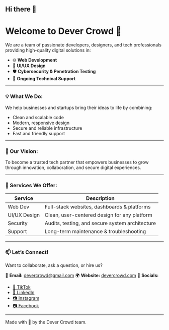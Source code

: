 ## Hi there 👋

# Welcome to Dever Crowd 👋

We are a team of passionate developers, designers, and tech professionals providing high-quality digital solutions in:

- 🌐 **Web Development**
- 🎨 **UI/UX Design**
- 🛡️ **Cybersecurity & Penetration Testing**
- 🤝 **Ongoing Technical Support**

---

### 💡 What We Do:
We help businesses and startups bring their ideas to life by combining:
- Clean and scalable code
- Modern, responsive design
- Secure and reliable infrastructure
- Fast and friendly support

---

### 🚀 Our Vision:
To become a trusted tech partner that empowers businesses to grow through innovation, collaboration, and secure digital experiences.

---

### 🔧 Services We Offer:
| Service        | Description                                     |
|----------------|-------------------------------------------------|
| Web Dev        | Full-stack websites, dashboards & platforms     |
| UI/UX Design   | Clean, user-centered design for any platform    |
| Security       | Audits, testing, and secure system architecture |
| Support        | Long-term maintenance & troubleshooting         |

---

### 📫 Let’s Connect!
Want to collaborate, ask a question, or hire us?

📧 **Email:** devercrowd@gmail.com
🌍 **Website:** [devercrowd.com](https://devercrowd.com)
💬 **Socials:**  
- [🎥 TikTok](https://www.tiktok.com/@devercrowd.com)  
- [💼 LinkedIn](https://www.linkedin.com/company/devercrowd/)  
- [📷 Instagram](https://www.instagram.com/devercrowd/)
- [📷 Facebook](https://www.facebook.com/profile.php?id=61577937253222)
---

Made with 💙 by the Dever Crowd team.
